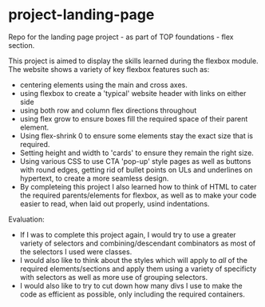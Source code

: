 # project-landing-page
Repo for the landing page project - as part of TOP foundations - flex section.

This project is aimed to display the skills learned during the flexbox module. The website shows a variety of key flexbox features such as:
- centering elements using the main and cross axes.
- using flexbox to create a 'typical' website header with links on either side
- using both row and column flex directions throughout
- using flex grow to ensure boxes fill the required space of their parent element.
- Using flex-shrink 0 to ensure some elements stay the exact size that is required.
- Setting height and width to 'cards' to ensure they remain the right size.
- Using various CSS to use CTA 'pop-up' style pages as well as buttons with round edges, getting rid of bullet points on ULs and underlines on hypertext, to create a more seamless design.
- By completeing this project I also learned how to think of HTML to cater the required parents/elements for flexbox, as well as to make your code easier to read, when laid out properly, usind indentations.

Evaluation: 
- If I was to complete this project again, I would try to use a greater variety of selectors and combining/descendant combinators as most of the selectors I used were classes.
- I would also like to think about the styles which will apply to _all_ of the required elements/sections and apply them using a variety of specificty with selectors as well as more use of grouping selectors.
- I would also like to try to cut down how many divs I use to make the code as efficient as possible, only including the required containers. 
